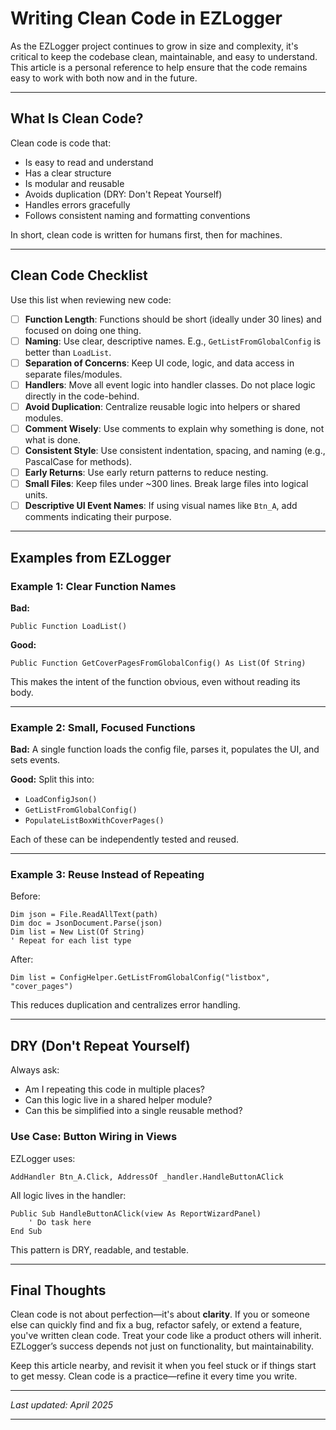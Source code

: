 # Writing Clean Code in EZLogger

As the EZLogger project continues to grow in size and complexity, it's critical to keep the codebase clean, maintainable, and easy to understand. This article is a personal reference to help ensure that the code remains easy to work with both now and in the future.

---

## What Is Clean Code?

Clean code is code that:
- Is easy to read and understand
- Has a clear structure
- Is modular and reusable
- Avoids duplication (DRY: Don't Repeat Yourself)
- Handles errors gracefully
- Follows consistent naming and formatting conventions

In short, clean code is written for humans first, then for machines.

---

## Clean Code Checklist

Use this list when reviewing new code:

- [ ] **Function Length**: Functions should be short (ideally under 30 lines) and focused on doing one thing.
- [ ] **Naming**: Use clear, descriptive names. E.g., `GetListFromGlobalConfig` is better than `LoadList`.
- [ ] **Separation of Concerns**: Keep UI code, logic, and data access in separate files/modules.
- [ ] **Handlers**: Move all event logic into handler classes. Do not place logic directly in the code-behind.
- [ ] **Avoid Duplication**: Centralize reusable logic into helpers or shared modules.
- [ ] **Comment Wisely**: Use comments to explain why something is done, not what is done.
- [ ] **Consistent Style**: Use consistent indentation, spacing, and naming (e.g., PascalCase for methods).
- [ ] **Early Returns**: Use early return patterns to reduce nesting.
- [ ] **Small Files**: Keep files under ~300 lines. Break large files into logical units.
- [ ] **Descriptive UI Event Names**: If using visual names like `Btn_A`, add comments indicating their purpose.

---

## Examples from EZLogger

### Example 1: Clear Function Names

**Bad:**
```vb.net
Public Function LoadList()
```
**Good:**
```vb.net
Public Function GetCoverPagesFromGlobalConfig() As List(Of String)
```
This makes the intent of the function obvious, even without reading its body.

---

### Example 2: Small, Focused Functions

**Bad:** A single function loads the config file, parses it, populates the UI, and sets events.

**Good:** Split this into:
- `LoadConfigJson()`
- `GetListFromGlobalConfig()`
- `PopulateListBoxWithCoverPages()`

Each of these can be independently tested and reused.

---

### Example 3: Reuse Instead of Repeating

Before:
```vb.net
Dim json = File.ReadAllText(path)
Dim doc = JsonDocument.Parse(json)
Dim list = New List(Of String)
' Repeat for each list type
```

After:
```vb.net
Dim list = ConfigHelper.GetListFromGlobalConfig("listbox", "cover_pages")
```
This reduces duplication and centralizes error handling.

---

## DRY (Don't Repeat Yourself)

Always ask:
- Am I repeating this code in multiple places?
- Can this logic live in a shared helper module?
- Can this be simplified into a single reusable method?

### Use Case: Button Wiring in Views

EZLogger uses:
```vb.net
AddHandler Btn_A.Click, AddressOf _handler.HandleButtonAClick
```
All logic lives in the handler:
```vb.net
Public Sub HandleButtonAClick(view As ReportWizardPanel)
    ' Do task here
End Sub
```
This pattern is DRY, readable, and testable.

---

## Final Thoughts

Clean code is not about perfection—it's about **clarity**. If you or someone else can quickly find and fix a bug, refactor safely, or extend a feature, you've written clean code. Treat your code like a product others will inherit. EZLogger’s success depends not just on functionality, but maintainability.

Keep this article nearby, and revisit it when you feel stuck or if things start to get messy. Clean code is a practice—refine it every time you write.

---

*Last updated: April 2025*

---

<!-- @nested-tags:clean_code -->